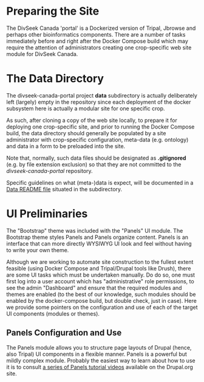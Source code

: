 # Preparing the Site

The DivSeek Canada 'portal' is a Dockerized version of Tripal, Jbrowse and perhaps other bioinformatics components.
There are a number of tasks immediately before and right after the Docker Compose build which may require the
attention of administrators creating one crop-specific web site module for DivSeek Canada.

# The Data Directory

The divseek-canada-portal project **data** subdirectory is actually deliberately left (largely) empty in the repository since
each deployment of the docker subsystem here is actually a modular site for one specific crop. 

As such, after cloning a copy of the web site locally, to prepare it for deploying one crop-specific site, and prior
to running the Docker Compose build, the data directory should generally be populated by a site administrator with 
crop-specific configuration, meta-data (e.g. ontology) and data in a form to be preloaded into the site.  

Note that, normally, such data files should be designated as **.gitignored** (e.g. by file extension exclusion) so that
they are not committed to the _divseek-canada-portal_ repository.

Specific guidelines on what (meta-)data is expect, will be documented in a [Data README file](../data/README.md) situated
in the subdirectory.

# UI Preliminaries

The "Bootstrap" theme was included with the "Panels" UI module. The Bootstrap theme styles Panels and Panels organize 
content. Panels is an interface that can more directly WYSIWYG UI look and feel without having to write your own theme. 

Although we are working to automate site construction to the fullest extent feasible (using Docker Compose and 
Tripal/Drupal tools like Drush), there are some UI tasks which must be undertaken manually. Do do so, one must first
log into a user account which has "administrative" role permissions, to see the admin "Dashboard" and ensure that the
required modules and themes are enabled (to the best of our knowledge, such modules should be enabled by the
docker-compose build, but double check, just in case). Here we provide some pointers on the configuration and use of
each of the target UI components (modules or themes).

## Panels Configuration and Use

The Panels module allows you to structure page layouts of Drupal (hence, also Tripal) UI components in a flexible 
manner. Panels is a powerful but mildly complex module. Probably the easiest way to learn about how to use it is to 
consult [a series of Panels tutorial videos](https://www.drupal.org/node/561730#D7) available on the Drupal.org site. 

